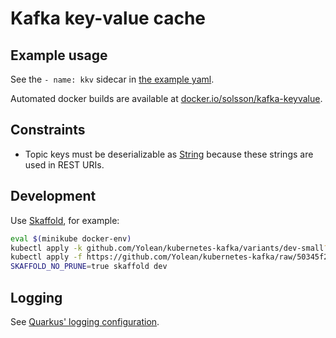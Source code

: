 
# Kafka key-value cache

## Example usage

See the `- name: kkv` sidecar in [the example yaml](kontrakt/kkv-example.yaml).

Automated docker builds are available at [docker.io/solsson/kafka-keyvalue](https://hub.docker.com/r/solsson/kafka-keyvalue).

## Constraints

 * Topic keys must be deserializable as [String](https://kafka.apache.org/21/javadoc/org/apache/kafka/common/serialization/Serdes.html#String--) because these strings are used in REST URIs.

## Development

Use [Skaffold](), for example:

```bash
eval $(minikube docker-env)
kubectl apply -k github.com/Yolean/kubernetes-kafka/variants/dev-small?ref=v6.0.0
kubectl apply -f https://github.com/Yolean/kubernetes-kafka/raw/50345f266287861d7964d3339a2c2a28e79db2fe/variants/prometheus-operator-example/k8s-cluster-rbac.yaml
SKAFFOLD_NO_PRUNE=true skaffold dev
```

## Logging

See [Quarkus' logging configuration](https://quarkus.io/guides/logging-guide).
